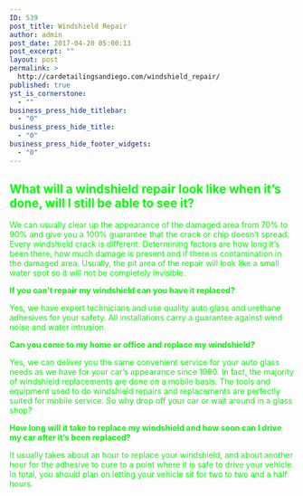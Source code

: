 ```yaml
---
ID: 539
post_title: Windshield Repair
author: admin
post_date: 2017-04-20 05:00:13
post_excerpt: ""
layout: post
permalink: >
  http://cardetailingsandiego.com/windshield_repair/
published: true
yst_is_cornerstone:
  - ""
business_press_hide_titlebar:
  - "0"
business_press_hide_title:
  - "0"
business_press_hide_footer_widgets:
  - "0"
---
```

<h2 class="service_gallery_name"><span style="color: #00ff00;"><strong>What will a windshield repair look like when it’s done, will I still be able to see it?</strong></span></h2>
<span style="color: #00ff00;">We can usually clear up the appearance of the damaged area from 70% to 90% and give you a 100% guarantee that the crack or chip doesn’t spread. Every windshield crack is different. Determining factors are how long it’s been there, how much damage is present and if there is contamination in the damaged area. Usually, the pit area of the repair will look like a small water spot so it will not be completely invisible.</span>

<span style="color: #00ff00;"><strong>If you can’t repair my windshield can you have it replaced?</strong></span>

<span style="color: #00ff00;">Yes, we have expert technicians and use quality auto glass and urethane adhesives for your safety. All installations carry a guarantee against wind noise and water intrusion.</span>

<span style="color: #00ff00;"><strong>Can you come to my home or office and replace my windshield?</strong></span>

<span style="color: #00ff00;">Yes, we can deliver you the same convenient service for your auto glass needs as we have for your car’s appearance since 1980. In fact, the majority of windshield replacements are done on a mobile basis. The tools and equipment used to do windshield repairs and replacements are perfectly suited for mobile service. So why drop off your car or wait around in a glass shop?</span>

<span style="color: #00ff00;"><strong>How long will it take to replace my windshield and how soon can I drive my car after it‘s been replaced?</strong></span>

<span style="color: #00ff00;">It usually takes about an hour to replace your windshield, and about another hour for the adhesive to cure to a point where it is safe to drive your vehicle. In total, you should plan on letting your vehicle sit for two to two and a half hours.</span>
